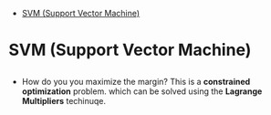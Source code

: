 <!--ts-->
   * [SVM (Support Vector Machine)](#svm-support-vector-machine)

<!-- Added by: gil_diy, at: 2019-08-09T23:38+03:00 -->

<!--te-->

# SVM (Support Vector Machine)

##

* How do you you maximize the margin?
This is a **constrained optimization** problem. which can be solved using the
**Lagrange Multipliers** techinuqe.


